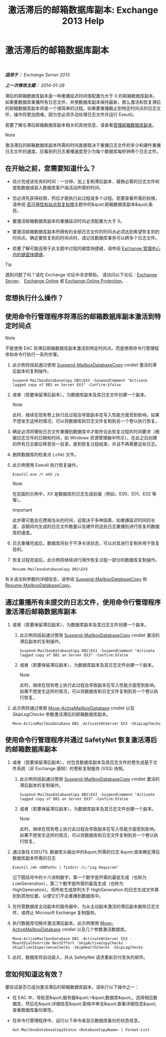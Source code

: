 ﻿---
title: '激活滞后的邮箱数据库副本: Exchange 2013 Help'
TOCTitle: 激活滞后的邮箱数据库副本
ms:assetid: 493d9c40-644d-49d6-9291-949acbcfdcb6
ms:mtpsurl: https://technet.microsoft.com/zh-cn/library/Dd979786(v=EXCHG.150)
ms:contentKeyID: 50490447
ms.date: 05/21/2018
mtps_version: v=EXCHG.150
ms.translationtype: MT
---

# 激活滞后的邮箱数据库副本

 

_**适用于：** Exchange Server 2013_

_**上一次修改主题：** 2014-01-28_

滞后的邮箱数据库副本是一种重播延迟时间值配置为大于 0 的邮箱数据库副本。如果要数据库重播所有日志文件，并使数据库副本保持最新，那么激活和恢复滞后的邮箱数据库副本将是一个很简单的过程。如果要重播截止到特定时间点的日志文件，操作将更加困难，因为您必须手动处理日志文件并运行 Eseutil。

若要了解与滞后邮箱数据库副本相关的其他信息，请查看[管理邮箱数据库副本](managing-mailbox-database-copies-exchange-2013-help.md)。

> [!NOTE]
> 激活滞后的邮箱数据库副本所需的时间直接取决于重播日志文件的多少和硬件重播日志文件的速度。应看到的日志重播速度至少为每个数据库每秒钟两个日志文件。


## 在开始之前，您需要知道什么？

  - 估计完成该任务的时间：一分钟，加上复制滞后副本、替换必需的日志文件和提取数据或装入数据库客户端活动所需的时间。

  - 您必须先获得权限，然后才能执行此过程或多个过程。若要查看所需的权限，请参阅 [高可用性和站点恢复权限](high-availability-and-site-resilience-permissions-exchange-2013-help.md)主题中的\&quot;邮箱数据库副本\&quot;条目。

  - 要激活邮箱数据库副本的重播延迟时间必须配置为大于 0。

  - 要激活邮箱数据库副本所拥有的全部日志文件的时间点必须达到希望恢复到的时间点。确定要恢复到的时间点时，请记住数据库事务可以跨多个日志文件。

  - 若要了解可能适用于此主题中过程的键盘快捷键，请参阅 [Exchange 管理中心内的键盘快捷键](keyboard-shortcuts-in-the-exchange-admin-center-exchange-online-protection-help.md)。

> [!tip]
> 遇到问题了吗？请在 Exchange 论坛中寻求帮助。 请访问以下论坛：<a href="https://go.microsoft.com/fwlink/p/?linkid=60612">Exchange Server</a>、 <a href="https://go.microsoft.com/fwlink/p/?linkid=267542">Exchange Online</a> 或 <a href="https://go.microsoft.com/fwlink/p/?linkid=285351">Exchange Online Protection</a>。.


## 您想执行什么操作？

## 使用命令行管理程序将滞后的邮箱数据库副本激活到特定时间点

> [!NOTE]
> 不能使用 EAC 将滞后邮箱数据库副本激活到特定时间点。而是使用命令行管理程序和命令行执行一系列步骤。


1.  此示例将挂起通过使用 [Suspend-MailboxDatabaseCopy](https://technet.microsoft.com/zh-cn/library/dd351074\(v=exchg.150\)) cmdlet 激活的滞后副本的复制操作。
    
        Suspend-MailboxDatabaseCopy DB1\EX3 -SuspendComment "Activate lagged copy of DB1 on Server EX3" -Confirm:$false

2.  或者（若要保留滞后副本），为数据库副本及其日志文件创建一个副本。
    
    > [!NOTE]
    > 此时，继续在现有卷上执行此过程会导致副本在写入性能方面受到影响。如果不想发生这样的情况，可以将数据库和日志文件复制到另一个卷以执行恢复。


3.  确定必须将哪些日志文件重播到数据库中才能符合此恢复过程的时间要求（根据日志文件的日期和时间，如 Windows 资源管理器中所示）。在此之后创建的所有日志都应移至另一目录，直到恢复过程结束，并且不再需要这些日志。

4.  删除数据库的检查点 (.chk) 文件。

5.  此示例使用 Eseutil 执行恢复操作。
    
        Eseutil.exe /r eXX /a
    
    > [!NOTE]
    > 在前面的示例中，<em>XX</em> 是数据库的日志生成前缀（例如，E00、E01、E02 等等）。
    
    > [!important]
    > 此步骤可能会花费相当长的时间，这取决于多种因素，如重播延迟时间的长度、该期间内生成的日志文件数量以及硬件将这些日志重播到进行恢复的数据库的速度。


6.  日志重播完成后，数据库将处于干净关闭状态，可以对其进行复制并用于恢复目的。

7.  恢复过程完成后，此示例将继续进行用作恢复过程一部分的数据库复制操作。
    
        Resume-MailboxDatabaseCopy DB1\EX3

有关语法和参数的详细信息，请参阅 [Suspend-MailboxDatabaseCopy](https://technet.microsoft.com/zh-cn/library/dd351074\(v=exchg.150\)) 和 [Resume-MailboxDatabaseCopy](https://technet.microsoft.com/zh-cn/library/dd335220\(v=exchg.150\))。

## 通过重播所有未提交的日志文件，使用命令行管理程序激活滞后邮箱数据库副本

1.  或者（若要保留滞后副本），为数据库副本及其日志文件创建一个副本。
    
    1.  此示例将挂起通过使用 [Suspend-MailboxDatabaseCopy](https://technet.microsoft.com/zh-cn/library/dd351074\(v=exchg.150\)) cmdlet 激活的滞后副本的复制操作。
        
            Suspend-MailboxDatabaseCopy DB1\EX3 -SuspendComment "Activate lagged copy of DB1 on Server EX3" -Confirm:$false
    
    2.  或者（若要保留滞后副本），为数据库副本及其日志文件创建一个副本。
        
        > [!NOTE]
        > 此时，继续在现有卷上执行此过程会导致副本在写入性能方面受到影响。如果不想发生这样的情况，可以将数据库和日志文件复制到另一个卷以执行恢复。


2.  此示例将通过使用 [Move-ActiveMailboxDatabase](https://technet.microsoft.com/zh-cn/library/dd298068\(v=exchg.150\)) cmdlet 以及 *SkipLagChecks* 参数激活滞后的邮箱数据库副本。
    
        Move-ActiveMailboxDatabase DB1 -ActivateOnServer EX3 -SkipLagChecks

## 使用命令行管理程序并通过 SafetyNet 恢复激活滞后的邮箱数据库副本

1.  或者（若要保留滞后副本），对包含数据库副本及其日志文件的卷生成基于文件系统（非 Exchange 感知）的卷影复制服务 (VSS) 快照。
    
    1.  此示例将挂起通过使用 [Suspend-MailboxDatabaseCopy](https://technet.microsoft.com/zh-cn/library/dd351074\(v=exchg.150\)) cmdlet 激活的滞后副本的复制操作。
        
            Suspend-MailboxDatabaseCopy DB1\EX3 -SuspendComment "Activate lagged copy of DB1 on Server EX3" -Confirm:$false
    
    2.  或者（若要保留滞后副本），为数据库副本及其日志文件创建一个副本。
        
        > [!NOTE]
        > 此时，继续在现有卷上执行此过程会导致副本在写入性能方面受到影响。如果不想发生这样的情况，可以将数据库和日志文件复制到另一个卷以执行恢复。


2.  通过查找 ESEUTIL 数据库头输出中的\&quot;所需的日志:\&quot;值来确定滞后数据库副本所需的日志
    
        Eseutil /mh <DBPath> | findstr /c:"Log Required"
    
    记下圆括号中的十六进制数字。第一个数字是所需的最低生成（也称为 LowGeneration），第二个数字是所需的最高生成（也称为 HighGeneration）。将所有生成序列大于 HighGeneration 的日志生成文件移到到其他位置，以便它们不会重播到数据库中。

3.  在托管数据库主动副本的服务器中，为从主动副本激活的滞后副本删除日志文件，或停止 Microsoft Exchange 复制服务。

4.  执行数据库切换并激活滞后副本。此示例使用 [Move-ActiveMailboxDatabase](https://technet.microsoft.com/zh-cn/library/dd298068\(v=exchg.150\)) cmdlet 以及几个参数激活数据库。
    
        Move-ActiveMailboxDatabase DB1 -ActivateOnServer EX3 -MountDialOverride BestEffort -SkipActiveCopyChecks -SkipClientExperienceChecks -SkipHealthChecks -SkipLagChecks

5.  此时，数据库将自动装入，并从 SafetyNet 请求重新交付丢失的邮件。

## 您如何知道这有效？

要验证是否已成功激活滞后的邮箱数据库副本，请执行以下操作之一：

  - 在 EAC 中，导航至\&quot;服务器\&quot;\>\&quot;数据库\&quot;。选择相应数据库，然后在\&quot;详细信息\&quot;窗格中单击\&quot;查看详细信息\&quot;查看数据库备份属性。

  - 在命令行管理程序中，运行以下命令来显示数据库备份的状态信息。
    
        Get-MailboxDatabaseCopyStatus <DatabaseCopyName> | Format-List

